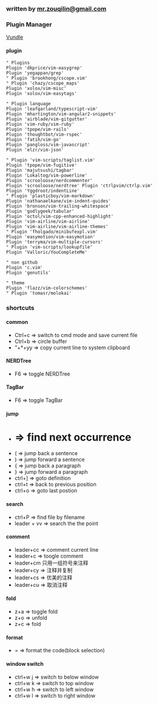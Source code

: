 ### written by mr.zouqilin@gmail.com

### Plugin Manager
[Vundle](https://github.com/VundleVim/Vundle.vim)

#### plugin
```config
" Plugins
Plugin 'dkprice/vim-easygrep'
Plugin 'yegappan/grep'
" Plugin 'brookhong/cscope.vim'
" Plugin 'chazy/cscope_maps'
Plugin 'xolox/vim-misc'
Plugin 'xolox/vim-easytags'

" Plugin language
Plugin 'leafgarland/typescript-vim'
Plugin 'mhartington/vim-angular2-snippets'
Plugin 'airblade/vim-gitgutter'
Plugin 'vim-ruby/vim-ruby'
Plugin 'tpope/vim-rails'
Plugin 'thoughtbot/vim-rspec'
Plugin 'fatih/vim-go'
Plugin 'pangloss/vim-javascript'
Plugin 'elzr/vim-json'

" Plugin 'vim-scripts/taglist.vim'
Plugin 'tpope/vim-fugitive'
Plugin 'majutsushi/tagbar'
Plugin 'Lokaltog/vim-powerline'
Plugin 'scrooloose/nerdcommenter'
Plugin 'scrooloose/nerdtree' Plugin 'ctrlpvim/ctrlp.vim'
Plugin 'Yggdroot/indentLine'
" Plugin 'plasticboy/vim-markdown'
Plugin 'nathanaelkane/vim-indent-guides'
Plugin 'bronson/vim-trailing-whitespace'
Plugin 'godlygeek/tabular'
Plugin 'octol/vim-cpp-enhanced-highlight'
Plugin 'vim-airline/vim-airline'
Plugin 'vim-airline/vim-airline-themes'
" Plugin 'fholgado/minibufexpl.vim'
Plugin 'easymotion/vim-easymotion'
Plugin 'terryma/vim-multiple-cursors'
" Plugin 'vim-scripts/lookupfile'
Plugin 'Valloric/YouCompleteMe'

" non github
Plugin 'c.vim'
Plugin 'genutils'

" theme
Plugin 'flazz/vim-colorschemes'
" Plugin 'tomasr/molokai'
```

### shortcuts

#### common
* Ctrl+c => switch to cmd mode and save current file
* Ctrl+b => circle buffer
* "+\*+yy => copy current line to system clipboard

#### NERDTree
* F6 => toggle NERDTree

#### TagBar
* F6 => toggle TagBar

#### jump
* # => find next occurrence
* ( => jump back a sentence
* ) => jump forward a sentence
* { => jump back a paragraph
* } => jump forward a paragraph
* ctrl+] => goto definition
* ctrl+t => back to previous position
* ctrl+o => goto last postion

#### search
* ctrl+P => find file by filename
* leader + vv => search the the point

#### comment
* leader+cc => comment current line
* leader+c<space> => toogle comment
* leader+cm 只用一组符号来注释
* leader+cy => 注释并复制
* leader+cs => 优美的注释
* leader+cu => 取消注释

#### fold
* z+a => toggle fold
* z+o => unfold
* z+c => fold

#### format
* = => format the code(block selection)

#### window switch
* ctrl+w j => switch to below window
* ctrl+w k => switch to top window
* ctrl+w h => switch to left window
* ctrl+w l => switch to right window
